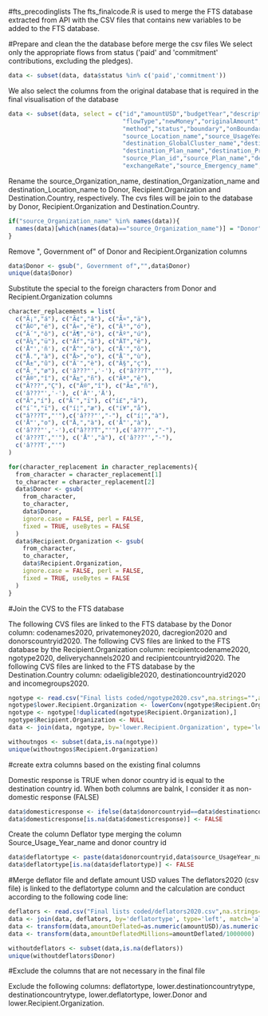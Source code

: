 #fts_precodinglists
The fts_finalcode.R is used to merge the FTS database extracted from API with the CSV files that contains new variables to be added to the FTS database. 

#Prepare and clean the the database before merge the csv files
We select only the appropriate flows from status ('paid' and 'commitment' contributions, excluding the pledges).

```R
data <- subset(data, data$status %in% c('paid','commitment'))
```

We also select the columns from the original database that is required in the final visualisation of the database

```R
data <- subset(data, select = c("id","amountUSD","budgetYear","description",
                                "flowType","newMoney","originalAmount","originalCurrency",
                                "method","status","boundary","onBoundary","source_Organization_name",
                                "source_Location_name","source_UsageYear_name","destination_Organization_name",
                                "destination_GlobalCluster_name","destination_Location_name","destination_UsageYear_name",
                                "destination_Plan_name","destination_Project_name","parentFlowId","grandBargainEarmarkingType",
                                "source_Plan_id","source_Plan_name","destination_Cluster_name","destination_Emergency_name",
                                "exchangeRate","source_Emergency_name","source_GlobalCluster_name"))
```

Rename the source_Organization_name, destination_Organization_name and destination_Location_name to Donor, Recipient.Organization and Destination.Country, respectively. The cvs files will be join to the database by Donor, Recipient.Organization and Destination.Country.

```R
if("source_Organization_name" %in% names(data)){
  names(data)[which(names(data)=="source_Organization_name")] = "Donor"
}
```

Remove ", Government of" of Donor and Recipient.Organization columns

```R
data$Donor <- gsub(", Government of","",data$Donor)
unique(data$Donor)
```
Substitute the special to the foreign characters from Donor and Recipient.Organization columns

```R
character_replacements = list(
  c("Ã¡","á"), c("Ã¢","â"), c("Ã¤","ä"),
  c("Ã©","é"), c("Ã«","ë"), c("Ã³","ó"),
  c("Ã´","ô"), c("Ã¶","ö"), c("Ãº","ú"),
  c("Ã¼","ü"), c("Äf","ã"), c("ÄT","ê"),
  c('Å"','ñ'), c("Å^","ò"), c("Å'","õ"),
  c("Å.","à"), c("Å>","o"), c("Å¯","ù"),
  c("Å±","û"), c("Ã¨","è"), c("Ã§","ç"),
  c("Ã¸","ø"), c('â???"','-'), c("â???T","'"),
  c("Ã®","î"), c("Ã±","ñ"), c("Ãª","ê"),
  c("Ã???","Ç"), c("Ã®","î"), c("Ã±","ñ"),
  c('â???"','-'), c('Ã"','Ä'),
  c("Ã","í"), c("Ã¯","ï"), c("í£","ã"),
  c("í¯","ï"), c("í¦","æ"), c("í¥","å"),
  c("â???T","'"),c('â???"',"-"), c("í¦","à"),
  c('Å"',"o"), c("Å,","à"), c('Å"',"à"),
  c('â???"','-'),c("â???T","'"),c('â???"',"-"),
  c('â???T',"'"), c('Å"',"à"), c('â???"',"-"),
  c('â???T',"'")
)

for(character_replacement in character_replacements){
  from_character = character_replacement[1]
  to_character = character_replacement[2]
  data$Donor <- gsub(
    from_character,
    to_character,
    data$Donor,
    ignore.case = FALSE, perl = FALSE,
    fixed = TRUE, useBytes = FALSE
  )
  data$Recipient.Organization <- gsub(
    from_character,
    to_character,
    data$Recipient.Organization,
    ignore.case = FALSE, perl = FALSE,
    fixed = TRUE, useBytes = FALSE
  )
}
```

#Join the CVS to the FTS database

The following CVS files are linked to the FTS database by the Donor column: codenames2020, privatemoney2020, dacregion2020 and donorscountryid2020.
The following CVS files are linked to the FTS database by the Recipient.Organization column: recipientcodename2020, ngotype2020, deliverychannels2020 and recipientcountryid2020.
The following CVS files are linked to the FTS database by the Destination.Country column: odaeligible2020, destinationcountryid2020 and incomegroups2020.

```R
ngotype <- read.csv("Final lists coded/ngotype2020.csv",na.strings="",as.is=TRUE)
ngotype$lower.Recipient.Organization <- lowerConv(ngotype$Recipient.Organization)
ngotype <- ngotype[!duplicated(ngotype$Recipient.Organization),]
ngotype$Recipient.Organization <- NULL
data <- join(data, ngotype, by='lower.Recipient.Organization', type='left', match='first')

withoutngos <- subset(data,is.na(ngotype))
unique(withoutngos$Recipient.Organization)
```

#create extra columns based on the existing final columns

Domestic response is TRUE when donor country id is equal to the destination country id. When both columns are balnk, I consider it as non-domestic response (FALSE)

```R
data$domesticresponse <- ifelse(data$donorcountryid==data$destinationcountryid,TRUE,FALSE)
data$domesticresponse[is.na(data$domesticresponse)] <- FALSE
```

Create the column Deflator type merging the column Source_Usage_Year_name and donor country id

```R
data$deflatortype <- paste(data$donorcountryid,data$source_UsageYear_name)
data$deflatortype[is.na(data$deflatortype)] <- FALSE
```

#Merge deflator file and deflate amount USD values
The deflators2020 (csv file) is linked to the deflatortype column and the calculation are conduct according to the following code line:

```R
deflators <- read.csv("Final lists coded/deflators2020.csv",na.strings="",as.is=TRUE)
data <- join(data, deflators, by='deflatortype', type='left', match='all')
data <- transform(data,amountDeflated=as.numeric(amountUSD)/as.numeric(Deflators))
data <- transform(data,amountDeflatedMillions=amountDeflated/1000000)

withoutdeflators <- subset(data,is.na(deflators))
unique(withoutdeflators$Donor)
```

#Exclude the columns that are not necessary in the final file

Exclude the following columns: deflatortype, lower.destinationcountrytype, destinationcountrytype, lower.deflatortype, lower.Donor and lower.Recipient.Organization.


